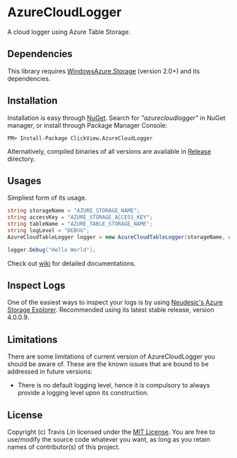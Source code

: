 AzureCloudLogger
=====
A cloud logger using Azure Table Storage.



Dependencies
-----
This library requires [WindowsAzure.Storage](https://github.com/WindowsAzure/azure-sdk-for-net) (version 2.0+) and its dependencies.



Installation
-----
Installation is easy through [NuGet](https://nuget.org/packages/ClickView.AzureCloudLogger). Search for *"azurecloudlogger"* in NuGet manager, or install through Package Manager Console:

```
PM> Install-Package ClickView.AzureCloudLogger 
```

Alternatively, compiled binaries of all versions are available in [Release](https://github.com/rockacola/AzureCloudLogger/tree/master/Releases) directory.



Usages
-----
Simpliest form of its usage.

```cs
string storageName = "AZURE_STORAGE_NAME";
string accessKey = "AZURE_STORAGE_ACCESS_KEY";
string tableName = "AZURE_TABLE_STORAGE_NAME";
string logLevel = "DEBUG";
AzureCloudTableLogger logger = new AzureCloudTableLogger(storageName, accessKey, tableName, logLevel);

logger.Debug("Hello World");
```

Check out [wiki](https://github.com/rockacola/AzureCloudLogger/wiki) for detailed documentations.



Inspect Logs
-----
One of the easiest ways to inspect your logs is by using [Neudesic's Azure Storage Explorer](http://azurestorageexplorer.codeplex.com/). Recommended using its latest stable release, version 4.0.0.9.



Limitations
-----
There are some limitations of current version of AzureCloudLogger you should be aware of. These are the known issues that are bound to be addressed in future versions:

* There is no default logging level, hence it is compulsory to always provide a logging level upon its construction.




License
-----
Copyright (c) Travis Lin licensed under the [MIT License](https://github.com/rockacola/AzureCloudLogger/blob/master/LICENSE.txt). You are free to use/modify the source code whatever you want, as long as you retain names of contributor(s) of this project.
